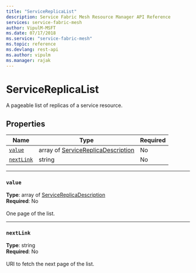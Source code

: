 ```yaml
---
title: "ServiceReplicaList"
description: Service Fabric Mesh Resource Manager API Reference
services: service-fabric-mesh
author: VipulM-MSFT
ms.date: 07/17/2018
ms.service: "service-fabric-mesh"
ms.topic: reference
ms.devlang: rest-api
ms.author: vipulm
ms.manager: rajak
---
```

# ServiceReplicaList

A pageable list of replicas of a service resource.


## Properties
| Name | Type | Required |
| --- | --- | --- |
| [`value`](#value) | array of [ServiceReplicaDescription](sfmeshrp-model-servicereplicadescription.md) | No |
| [`nextLink`](#nextlink) | string | No |

____
### `value`
__Type__: array of [ServiceReplicaDescription](sfmeshrp-model-servicereplicadescription.md) <br/>
__Required__: No<br/>
<br/>
One page of the list.

____
### `nextLink`
__Type__: string <br/>
__Required__: No<br/>
<br/>
URI to fetch the next page of the list.
